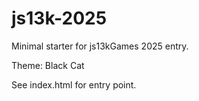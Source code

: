 # js13k-2025

Minimal starter for js13kGames 2025 entry.

Theme: Black Cat

See index.html for entry point.
